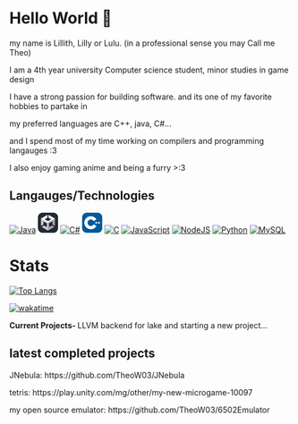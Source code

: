 # Hello World 🌸

my name is Lillith, Lilly or Lulu.  (in a professional sense you may Call me Theo)  

I am a 4th year university Computer science student, minor studies in game design 

I have a strong passion for building software. and its one of my favorite hobbies to partake in

my preferred languages are C++, java, C#...

and I spend most of my time working on compilers and programming langauges :3 

I also enjoy gaming anime and being a furry >:3 

<h2> Langauges/Technologies </h2>

<p align="left">
<a href="https://www.oracle.com/java/" target="_blank" rel="noreferrer"><img src="https://raw.githubusercontent.com/danielcranney/readme-generator/main/public/icons/skills/java-colored.svg" width="36" height="36" alt="Java" /></a>
 <a href="https://unity.com/"target="_blank" rel="noreferrer"> <img src=https://raw.githubusercontent.com/tandpfun/skill-icons/main/icons/Unity-Dark.svg width = "36" height="36"></a>
<a href="https://learn.microsoft.com/en-us/dotnet/csharp" target="_blank" rel="noreferrer"><img src="https://skillicons.dev/icons?i=cs" width="36" height="36" alt="C#" /></a>
<a href="https://isocpp.org/" target="_blank" rel="noreferrer"><img width="36" height="36"src=https://raw.githubusercontent.com/tandpfun/skill-icons/main/icons/CPP.svg></a>
  <a href="https://man7.org/linux/man-pages/"><img src="https://skillicons.dev/icons?i=c"width="36" height="36" alt="C" /></a>
 <a href="https://developer.mozilla.org/en-US/docs/Web/JavaScript" target="_blank" rel="noreferrer"><img src="https://raw.githubusercontent.com/danielcranney/readme-generator/main/public/icons/skills/javascript-colored.svg" width="36" height="36" alt="JavaScript" /></a>
<a href="https://nodejs.org/en/" target="_blank" rel="noreferrer"><img src="https://raw.githubusercontent.com/danielcranney/readme-generator/main/public/icons/skills/nodejs-colored.svg" width="36" height="36" alt="NodeJS" /></a>
<a href="https://www.python.org/" target="_blank" rel="noreferrer"><img src="https://raw.githubusercontent.com/danielcranney/readme-generator/main/public/icons/skills/python-colored.svg" width="36" height="36" alt="Python" /></a>
<a href="https://www.mysql.com/" target="_blank" rel="noreferrer"><img src="https://raw.githubusercontent.com/danielcranney/readme-generator/main/public/icons/skills/mysql-colored.svg" width="36" height="36" alt="MySQL" /></a>
</p>

# Stats

[![Top Langs](https://github-readme-stats.vercel.app/api/top-langs/?username=TheoW03&layout=compact&show_icons=true&card_width=300px&card_height=400px&theme=radical#gh-dark-mode-only)](https://github.com/TheoW03?tab=repositories)
<br>

[![wakatime](https://wakatime.com/badge/user/729a2b32-d39a-4b30-a358-dbf645c5ac87.svg)](https://wakatime.com/@729a2b32-d39a-4b30-a358-dbf645c5ac87)


<b> Current Projects- </b> LLVM backend for lake and starting a new project...

<h2> latest completed projects</h3>

<p>JNebula:  https://github.com/TheoW03/JNebula </p>

<p>tetris:  https://play.unity.com/mg/other/my-new-microgame-10097 </p>

<p> my open source emulator: https://github.com/TheoW03/6502Emulator</p>
